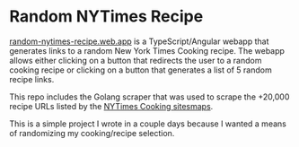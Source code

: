 # Random NYTimes Recipe

[random-nytimes-recipe.web.app](https://random-nytimes-recipe.web.app/) is a TypeScript/Angular webapp that generates links to a random New York Times Cooking recipe. The webapp allows either clicking on a button that redirects the user to a random cooking recipe or clicking on a button that generates a list of 5 random recipe links.

This repo includes the Golang scraper that was used to scrape the +20,000 recipe URLs listed by the [NYTimes Cooking sitesmaps](https://www.nytimes.com/sitemaps/new/cooking.xml.gz).

This is a simple project I wrote in a couple days because I wanted a means of randomizing my cooking/recipe selection.
